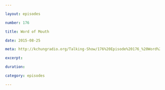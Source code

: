 ```yaml
---

layout: episodes

number: 176

title: Word of Mouth

date: 2015-08-25

meta: http://kchungradio.org/Talking-Show/176%20Episode%20176_%20Word%20of%20Mouth.mp3

excerpt: 

duration: 

category: episodes

---
```


